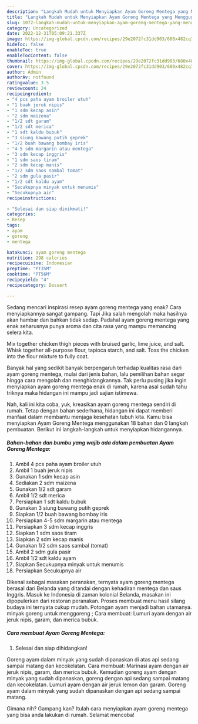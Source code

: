 ```yaml
---
description: "Langkah Mudah untuk Menyiapkan Ayam Goreng Mentega yang Menggugah Selera, Buat Buka Puasa Sempurna"
title: "Langkah Mudah untuk Menyiapkan Ayam Goreng Mentega yang Menggugah Selera, Buat Buka Puasa Sempurna"
slug: 1072-langkah-mudah-untuk-menyiapkan-ayam-goreng-mentega-yang-menggugah-selera-buat-buka-puasa-sempurna
category: Uncategorized
date: 2022-12-31T05:09:21.337Z
image: https://img-global.cpcdn.com/recipes/29e2072fc31dd903/680x482cq70/ayam-goreng-mentega-foto-resep-utama.jpg
hideToc: false
enableToc: true
enableTocContent: false
thumbnail: https://img-global.cpcdn.com/recipes/29e2072fc31dd903/680x482cq70/ayam-goreng-mentega-foto-resep-utama.jpg
cover: https://img-global.cpcdn.com/recipes/29e2072fc31dd903/680x482cq70/ayam-goreng-mentega-foto-resep-utama.jpg
author: Admin
authorAv: notfound
ratingvalue: 3.5
reviewcount: 24
recipeingredient:
- "4 pcs paha ayam broiler utuh"
- "1 buah jeruk nipis"
- "1 sdm kecap asin"
- "2 sdm maizena"
- "1/2 sdt garam"
- "1/2 sdt merica"
- "1 sdt kaldu bubuk"
- "3 siung bawang putih geprek"
- "1/2 buah bawang bombay iris"
- "4-5 sdm margarin atau mentega"
- "3 sdm kecap inggris"
- "1 sdm saos tiram"
- "2 sdm kecap manis"
- "1/2 sdm saos sambal tomat"
- "2 sdm gula pasir"
- "1/2 sdt kaldu ayam"
- "Secukupnya minyak untuk menumis"
- "Secukupnya air"
recipeinstructions:

- "Selesai dan siap dinikmati!"
categories:
- Resep
tags:
- ayam
- goreng
- mentega

katakunci: ayam goreng mentega 
nutrition: 298 calories
recipecuisine: Indonesian
preptime: "PT35M"
cooktime: "PT56M"
recipeyield: "4"
recipecategory: Dessert

---
```



Sedang mencari inspirasi resep ayam goreng mentega yang enak? Cara menyiapkannya sangat gampang. Tapi Jika salah mengolah maka hasilnya akan hambar dan bahkan tidak sedap. Padahal ayam goreng mentega yang enak seharusnya punya aroma dan cita rasa yang mampu memancing selera kita.


Mix together chicken thigh pieces with bruised garlic, lime juice, and salt. Whisk together all-purpose flour, tapioca starch, and salt. Toss the chicken into the flour mixture to fully coat.

Banyak hal yang sedikit banyak berpengaruh terhadap kualitas rasa dari ayam goreng mentega, mulai dari jenis bahan, lalu pemilihan bahan segar hingga cara mengolah dan menghidangkannya. Tak perlu pusing jika ingin menyiapkan ayam goreng mentega enak di rumah, karena asal sudah tahu triknya maka hidangan ini mampu jadi sajian istimewa.


Nah, kali ini kita coba, yuk, kreasikan ayam goreng mentega sendiri di rumah. Tetap dengan bahan sederhana, hidangan ini dapat memberi manfaat dalam membantu menjaga kesehatan tubuh kita. Kamu bisa menyiapkan Ayam Goreng Mentega menggunakan 18 bahan dan 0 langkah pembuatan. Berikut ini langkah-langkah untuk menyiapkan hidangannya.

<!--inarticleads1-->

##### Bahan-bahan dan bumbu yang wajib ada dalam pembuatan Ayam Goreng Mentega:

1. Ambil 4 pcs paha ayam broiler utuh
1. Ambil 1 buah jeruk nipis
1. Gunakan 1 sdm kecap asin
1. Sediakan 2 sdm maizena
1. Gunakan 1/2 sdt garam
1. Ambil 1/2 sdt merica
1. Persiapkan 1 sdt kaldu bubuk
1. Gunakan 3 siung bawang putih geprek
1. Siapkan 1/2 buah bawang bombay iris
1. Persiapkan 4-5 sdm margarin atau mentega
1. Persiapkan 3 sdm kecap inggris
1. Siapkan 1 sdm saos tiram
1. Siapkan 2 sdm kecap manis
1. Gunakan 1/2 sdm saos sambal (tomat)
1. Ambil 2 sdm gula pasir
1. Ambil 1/2 sdt kaldu ayam
1. Siapkan Secukupnya minyak untuk menumis
1. Persiapkan Secukupnya air


Dikenal sebagai masakan peranakan, ternyata ayam goreng mentega berasal dari Belanda yang ditandai dengan kehadiran mentega dan saus Inggris. Masuk ke Indonesia di zaman kolonial Belanda, masakan ini dipopulerkan dari restoran peranakan. Proses membuat menu hasil silang budaya ini ternyata cukup mudah. Potongan ayam menjadi bahan utamanya. minyak goreng untuk menggoreng ; Cara membuat: Lumuri ayam dengan air jeruk nipis, garam, dan merica bubuk. 

<!--inarticleads2-->

##### Cara membuat Ayam Goreng Mentega:


1. Selesai dan siap dihidangkan!

Goreng ayam dalam minyak yang sudah dipanaskan di atas api sedang sampai matang dan kecokelatan. Cara membuat: Marinasi ayam dengan air jeruk nipis, garam, dan merica bubuk. Kemudian goreng ayam dengan minyak yang sudah dipanaskan, goreng dengan api sedang sampai matang dan kecokelatan. Lumuri ayam dengan air jeruk lemon dan garam. Goreng ayam dalam minyak yang sudah dipanaskan dengan api sedang sampai matang. 

Gimana nih? Gampang kan? Itulah cara menyiapkan ayam goreng mentega yang bisa anda lakukan di rumah. Selamat mencoba!

